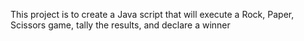 This project is to create a Java script that will execute a Rock, Paper, Scissors game, tally the results, and declare a winner